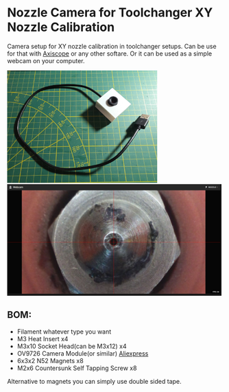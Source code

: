 # Nozzle Camera for Toolchanger XY Nozzle Calibration


Camera setup for XY nozzle calibration in toolchanger setups. Can be use for that with [Axiscope]( https://github.com/nic335/Axiscope ) or any other softare. Or it can be used as a simple webcam on your computer.

<img src="Images/Image01.jpg?raw=true" width="350" />  <img src="Images/Image06.jpg?raw=true" width="500" />

## BOM:
- Filament whatever type you want
- M3 Heat Insert x4
- M3x10 Socket Head(can be M3x12) x4
- OV9726 Camera Module(or similar) [Aliexpress]( https://www.aliexpress.com/item/1005003808666298.html )
- 6x3x2 N52 Magnets x8
- M2x6 Countersunk Self Tapping Screw x8

Alternative to magnets you can simply use double sided tape.




